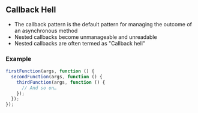 ## Callback Hell

- The callback pattern is the default pattern for managing the outcome of an asynchronous method
- Nested callbacks become unmanageable and unreadable
- Nested callbacks are often termed as "Callback hell"

### Example

```javascript
firstFunction(args, function () {
  secondFunction(args, function () {
    thirdFunction(args, function () {
      // And so on…
    });
  });
});
```
